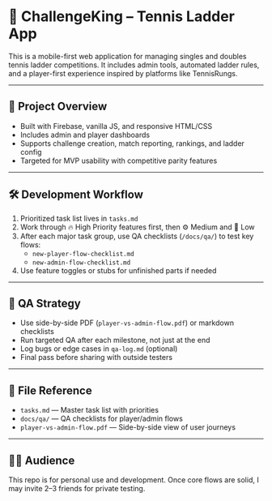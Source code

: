 # 🎾 ChallengeKing – Tennis Ladder App

This is a mobile-first web application for managing singles and doubles tennis ladder competitions. It includes admin tools, automated ladder rules, and a player-first experience inspired by platforms like TennisRungs.

---

## 🚀 Project Overview

- Built with Firebase, vanilla JS, and responsive HTML/CSS
- Includes admin and player dashboards
- Supports challenge creation, match reporting, rankings, and ladder config
- Targeted for MVP usability with competitive parity features

---

## 🛠️ Development Workflow

1. Prioritized task list lives in `tasks.md`
2. Work through 🔥 High Priority features first, then ⚙️ Medium and 🎨 Low
3. After each major task group, use QA checklists (`/docs/qa/`) to test key flows:
   - `new-player-flow-checklist.md`
   - `new-admin-flow-checklist.md`
4. Use feature toggles or stubs for unfinished parts if needed

---

## 🧪 QA Strategy

- Use side-by-side PDF (`player-vs-admin-flow.pdf`) or markdown checklists
- Run targeted QA after each milestone, not just at the end
- Log bugs or edge cases in `qa-log.md` (optional)
- Final pass before sharing with outside testers

---

## 🔖 File Reference

- `tasks.md` — Master task list with priorities
- `docs/qa/` — QA checklists for player/admin flows
- `player-vs-admin-flow.pdf` — Side-by-side view of user journeys

---

## 🧍‍♂️ Audience

This repo is for personal use and development. Once core flows are solid, I may invite 2–3 friends for private testing.

